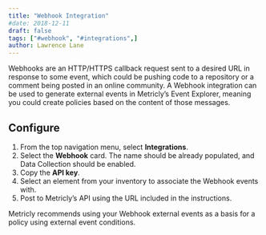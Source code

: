 ```yaml
---
title: "Webhook Integration"
#date: 2018-12-11
draft: false
tags: ["#webhook", "#integrations",]
author: Lawrence Lane
---
```

Webhooks are an HTTP/HTTPS callback request sent to a desired URL in response to some event, which could be pushing code to a repository or a comment being posted in an online community. A Webhook integration can be used to generate external events in Metricly’s Event Explorer, meaning you could create policies based on the content of those messages.

## Configure

1. From the top navigation menu, select **Integrations**.
2. Select the **Webhook** card. The name should be already populated, and Data Collection should be enabled.
3. Copy the **API key**.  
4. Select an element from your inventory to associate the Webhook events with.
5. Post to Metricly’s API using the URL included in the instructions.

Metricly recommends using your Webhook external events as a basis for a policy using external event conditions. 
